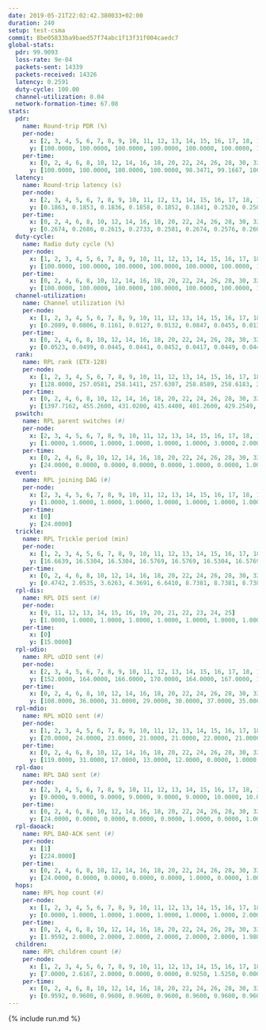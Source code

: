 ```yaml
---
date: 2019-05-21T22:02:42.380033+02:00
duration: 240
setup: test-csma
commit: 8be05833ba9baed57f74abc1f13f31f004caedc7
global-stats:
  pdr: 99.9093
  loss-rate: 9e-04
  packets-sent: 14339
  packets-received: 14326
  latency: 0.2591
  duty-cycle: 100.00
  channel-utilization: 0.04
  network-formation-time: 67.08
stats:
  pdr:
    name: Round-trip PDR (%)
    per-node:
      x: [2, 3, 4, 5, 6, 7, 8, 9, 10, 11, 12, 13, 14, 15, 16, 17, 18, 19, 20, 21, 22, 23, 24, 25]
      y: [100.0000, 100.0000, 100.0000, 100.0000, 100.0000, 100.0000, 100.0000, 100.0000, 100.0000, 100.0000, 99.8325, 99.8279, 100.0000, 100.0000, 99.8353, 100.0000, 99.8299, 99.4836, 100.0000, 99.8302, 99.8331, 99.8371, 100.0000, 99.5090]
    per-time:
      x: [0, 2, 4, 6, 8, 10, 12, 14, 16, 18, 20, 22, 24, 26, 28, 30, 32, 34, 36, 38, 40, 42, 44, 46, 48, 50, 52, 54, 56, 58, 60, 62, 64, 66, 68, 70, 72, 74, 76, 78, 80, 82, 84, 86, 88, 90, 92, 94, 96, 98, 100, 102, 104, 106, 108, 110, 112, 114, 116, 118, 120, 122, 124, 126, 128, 130, 132, 134, 136, 138, 140, 142, 144, 146, 148, 150, 152, 154, 156, 158, 160, 162, 164, 166, 168, 170, 172, 174, 176, 178, 180, 182, 184, 186, 188, 190, 192, 194, 196, 198, 200, 202, 204, 206, 208, 210, 212, 214, 216, 218, 220, 222, 224, 226, 228, 230, 232, 234, 236, 238, 240]
      y: [100.0000, 100.0000, 100.0000, 100.0000, 98.3471, 99.1667, 100.0000, 97.5000, 97.5000, 100.0000, 100.0000, 100.0000, 99.1597, 100.0000, 100.0000, 100.0000, 100.0000, 98.3193, 100.0000, 100.0000, 100.0000, 100.0000, 100.0000, 100.0000, 100.0000, 100.0000, 100.0000, 100.0000, 100.0000, 100.0000, 100.0000, 100.0000, 100.0000, 100.0000, 100.0000, 100.0000, 100.0000, 100.0000, 100.0000, 100.0000, 100.0000, 100.0000, 100.0000, 100.0000, 100.0000, 100.0000, 100.0000, 100.0000, 100.0000, 100.0000, 100.0000, 100.0000, 100.0000, 100.0000, 100.0000, 100.0000, 100.0000, 100.0000, 100.0000, 100.0000, 100.0000, 100.0000, 100.0000, 100.0000, 100.0000, 100.0000, 100.0000, 100.0000, 100.0000, 100.0000, 100.0000, 100.0000, 100.0000, 100.0000, 100.0000, 100.0000, 100.0000, 100.0000, 100.0000, 100.0000, 100.0000, 100.0000, 100.0000, 100.0000, 100.0000, 100.0000, 100.0000, 100.0000, 100.0000, 100.0000, 100.0000, 100.0000, 100.0000, 100.0000, 100.0000, 100.0000, 100.0000, 100.0000, 100.0000, 100.0000, 100.0000, 100.0000, 100.0000, 100.0000, 100.0000, 100.0000, 100.0000, 99.1667, 100.0000, 100.0000, 100.0000, 100.0000, 100.0000, 100.0000, 100.0000, 100.0000, 100.0000, 100.0000, 100.0000, 100.0000, null]
  latency:
    name: Round-trip latency (s)
    per-node:
      x: [2, 3, 4, 5, 6, 7, 8, 9, 10, 11, 12, 13, 14, 15, 16, 17, 18, 19, 20, 21, 22, 23, 24, 25]
      y: [0.1863, 0.1853, 0.1836, 0.1858, 0.1852, 0.1841, 0.2520, 0.2509, 0.1860, 0.2521, 0.2538, 0.2562, 0.2530, 0.2577, 0.2599, 0.2570, 0.2574, 0.3278, 0.3244, 0.3291, 0.3332, 0.4025, 0.3282, 0.3287]
    per-time:
      x: [0, 2, 4, 6, 8, 10, 12, 14, 16, 18, 20, 22, 24, 26, 28, 30, 32, 34, 36, 38, 40, 42, 44, 46, 48, 50, 52, 54, 56, 58, 60, 62, 64, 66, 68, 70, 72, 74, 76, 78, 80, 82, 84, 86, 88, 90, 92, 94, 96, 98, 100, 102, 104, 106, 108, 110, 112, 114, 116, 118, 120, 122, 124, 126, 128, 130, 132, 134, 136, 138, 140, 142, 144, 146, 148, 150, 152, 154, 156, 158, 160, 162, 164, 166, 168, 170, 172, 174, 176, 178, 180, 182, 184, 186, 188, 190, 192, 194, 196, 198, 200, 202, 204, 206, 208, 210, 212, 214, 216, 218, 220, 222, 224, 226, 228, 230, 232, 234, 236, 238, 240]
      y: [0.2674, 0.2686, 0.2615, 0.2733, 0.2581, 0.2674, 0.2576, 0.2602, 0.2656, 0.2476, 0.2591, 0.2487, 0.2563, 0.2502, 0.2557, 0.2627, 0.2526, 0.2633, 0.2661, 0.2858, 0.2652, 0.2621, 0.2668, 0.2695, 0.2653, 0.2515, 0.2691, 0.2677, 0.2623, 0.2660, 0.2603, 0.2597, 0.2612, 0.2416, 0.2514, 0.2533, 0.2575, 0.2619, 0.2641, 0.2525, 0.2603, 0.2626, 0.2692, 0.2659, 0.2563, 0.2591, 0.2664, 0.2469, 0.2638, 0.2663, 0.2662, 0.2607, 0.2546, 0.2532, 0.2533, 0.2636, 0.2628, 0.2637, 0.2654, 0.2680, 0.2657, 0.2615, 0.2578, 0.2564, 0.2526, 0.2641, 0.2599, 0.2624, 0.2611, 0.2687, 0.2610, 0.2637, 0.2678, 0.2563, 0.2706, 0.2688, 0.2588, 0.2544, 0.2540, 0.2567, 0.2531, 0.2568, 0.2532, 0.2517, 0.2537, 0.2591, 0.2505, 0.2601, 0.2682, 0.2525, 0.2581, 0.2552, 0.2392, 0.2526, 0.2480, 0.2503, 0.2597, 0.2645, 0.2632, 0.2702, 0.2567, 0.2517, 0.2521, 0.2449, 0.2604, 0.2521, 0.2566, 0.2484, 0.2531, 0.2586, 0.2522, 0.2542, 0.2454, 0.2612, 0.2537, 0.2552, 0.2576, 0.2541, 0.2587, 0.2565, null]
  duty-cycle:
    name: Radio duty cycle (%)
    per-node:
      x: [1, 2, 3, 4, 5, 6, 7, 8, 9, 10, 11, 12, 13, 14, 15, 16, 17, 18, 19, 20, 21, 22, 23, 24, 25]
      y: [100.0000, 100.0000, 100.0000, 100.0000, 100.0000, 100.0000, 100.0000, 100.0000, 100.0000, 100.0000, 100.0000, 100.0000, 100.0000, 100.0000, 100.0000, 100.0000, 100.0000, 100.0000, 100.0000, 100.0000, 100.0000, 100.0000, 100.0000, 100.0000, 100.0000]
    per-time:
      x: [0, 2, 4, 6, 8, 10, 12, 14, 16, 18, 20, 22, 24, 26, 28, 30, 32, 34, 36, 38, 40, 42, 44, 46, 48, 50, 52, 54, 56, 58, 60, 62, 64, 66, 68, 70, 72, 74, 76, 78, 80, 82, 84, 86, 88, 90, 92, 94, 96, 98, 100, 102, 104, 106, 108, 110, 112, 114, 116, 118, 120, 122, 124, 126, 128, 130, 132, 134, 136, 138, 140, 142, 144, 146, 148, 150, 152, 154, 156, 158, 160, 162, 164, 166, 168, 170, 172, 174, 176, 178, 180, 182, 184, 186, 188, 190, 192, 194, 196, 198, 200, 202, 204, 206, 208, 210, 212, 214, 216, 218, 220, 222, 224, 226, 228, 230, 232, 234, 236, 238]
      y: [100.0000, 100.0000, 100.0000, 100.0000, 100.0000, 100.0000, 100.0000, 100.0000, 100.0000, 100.0000, 100.0000, 100.0000, 100.0000, 100.0000, 100.0000, 100.0000, 100.0000, 100.0000, 100.0000, 100.0000, 100.0000, 100.0000, 100.0000, 100.0000, 100.0000, 100.0000, 100.0000, 100.0000, 100.0000, 100.0000, 100.0000, 100.0000, 100.0000, 100.0000, 100.0000, 100.0000, 100.0000, 100.0000, 100.0000, 100.0000, 100.0000, 100.0000, 100.0000, 100.0000, 100.0000, 100.0000, 100.0000, 100.0000, 100.0000, 100.0000, 100.0000, 100.0000, 100.0000, 100.0000, 100.0000, 100.0000, 100.0000, 100.0000, 100.0000, 100.0000, 100.0000, 100.0000, 100.0000, 100.0000, 100.0000, 100.0000, 100.0000, 100.0000, 100.0000, 100.0000, 100.0000, 100.0000, 100.0000, 100.0000, 100.0000, 100.0000, 100.0000, 100.0000, 100.0000, 100.0000, 100.0000, 100.0000, 100.0000, 100.0000, 100.0000, 100.0000, 100.0000, 100.0000, 100.0000, 100.0000, 100.0000, 100.0000, 100.0000, 100.0000, 100.0000, 100.0000, 100.0000, 100.0000, 100.0000, 100.0000, 100.0000, 100.0000, 100.0000, 100.0000, 100.0000, 100.0000, 100.0000, 100.0000, 100.0000, 100.0000, 100.0000, 100.0000, 100.0000, 100.0000, 100.0000, 100.0000, 100.0000, 100.0000, 100.0000, 100.0000]
  channel-utilization:
    name: Channel utilization (%)
    per-node:
      x: [1, 2, 3, 4, 5, 6, 7, 8, 9, 10, 11, 12, 13, 14, 15, 16, 17, 18, 19, 20, 21, 22, 23, 24, 25]
      y: [0.2089, 0.0806, 0.1161, 0.0127, 0.0132, 0.0847, 0.0455, 0.0138, 0.0147, 0.0742, 0.0142, 0.0151, 0.0148, 0.0210, 0.0776, 0.0207, 0.0236, 0.0834, 0.0151, 0.0306, 0.0158, 0.0190, 0.0134, 0.0146, 0.0148]
    per-time:
      x: [0, 2, 4, 6, 8, 10, 12, 14, 16, 18, 20, 22, 24, 26, 28, 30, 32, 34, 36, 38, 40, 42, 44, 46, 48, 50, 52, 54, 56, 58, 60, 62, 64, 66, 68, 70, 72, 74, 76, 78, 80, 82, 84, 86, 88, 90, 92, 94, 96, 98, 100, 102, 104, 106, 108, 110, 112, 114, 116, 118, 120, 122, 124, 126, 128, 130, 132, 134, 136, 138, 140, 142, 144, 146, 148, 150, 152, 154, 156, 158, 160, 162, 164, 166, 168, 170, 172, 174, 176, 178, 180, 182, 184, 186, 188, 190, 192, 194, 196, 198, 200, 202, 204, 206, 208, 210, 212, 214, 216, 218, 220, 222, 224, 226, 228, 230, 232, 234, 236, 238]
      y: [0.0523, 0.0499, 0.0445, 0.0441, 0.0452, 0.0417, 0.0449, 0.0442, 0.0435, 0.0448, 0.0412, 0.0397, 0.0419, 0.0392, 0.0466, 0.0386, 0.0413, 0.0388, 0.0420, 0.0435, 0.0474, 0.0409, 0.0402, 0.0435, 0.0434, 0.0381, 0.0408, 0.0437, 0.0431, 0.0419, 0.0408, 0.0429, 0.0415, 0.0398, 0.0400, 0.0405, 0.0387, 0.0427, 0.0419, 0.0434, 0.0401, 0.0416, 0.0473, 0.0500, 0.0406, 0.0400, 0.0407, 0.0427, 0.0401, 0.0461, 0.0421, 0.0432, 0.0463, 0.0372, 0.0414, 0.0425, 0.0419, 0.0488, 0.0450, 0.0448, 0.0413, 0.0398, 0.0435, 0.0400, 0.0400, 0.0420, 0.0417, 0.0435, 0.0429, 0.0441, 0.0407, 0.0441, 0.0447, 0.0400, 0.0417, 0.0428, 0.0446, 0.0401, 0.0414, 0.0431, 0.0395, 0.0425, 0.0424, 0.0423, 0.0416, 0.0448, 0.0445, 0.0386, 0.0440, 0.0424, 0.0419, 0.0406, 0.0437, 0.0376, 0.0416, 0.0384, 0.0401, 0.0449, 0.0432, 0.0446, 0.0433, 0.0415, 0.0425, 0.0397, 0.0394, 0.0434, 0.0413, 0.0405, 0.0413, 0.0437, 0.0394, 0.0420, 0.0396, 0.0403, 0.0453, 0.0422, 0.0406, 0.0419, 0.0444, 0.0405]
  rank:
    name: RPL rank (ETX-128)
    per-node:
      x: [1, 2, 3, 4, 5, 6, 7, 8, 9, 10, 11, 12, 13, 14, 15, 16, 17, 18, 19, 20, 21, 22, 23, 24, 25]
      y: [128.0000, 257.0581, 258.1411, 257.6307, 258.8589, 258.6183, 259.3610, 387.5597, 388.6322, 259.3237, 395.6116, 385.8257, 399.0456, 389.1660, 391.8672, 406.4504, 397.6058, 402.6461, 537.2886, 535.5633, 533.9959, 539.8197, 925.6951, 544.6971, 542.6058]
    per-time:
      x: [0, 2, 4, 6, 8, 10, 12, 14, 16, 18, 20, 22, 24, 26, 28, 30, 32, 34, 36, 38, 40, 42, 44, 46, 48, 50, 52, 54, 56, 58, 60, 62, 64, 66, 68, 70, 72, 74, 76, 78, 80, 82, 84, 86, 88, 90, 92, 94, 96, 98, 100, 102, 104, 106, 108, 110, 112, 114, 116, 118, 120, 122, 124, 126, 128, 130, 132, 134, 136, 138, 140, 142, 144, 146, 148, 150, 152, 154, 156, 158, 160, 162, 164, 166, 168, 170, 172, 174, 176, 178, 180, 182, 184, 186, 188, 190, 192, 194, 196, 198, 200, 202, 204, 206, 208, 210, 212, 214, 216, 218, 220, 222, 224, 226, 228, 230, 232, 234, 236, 238]
      y: [1397.7162, 455.2600, 431.0200, 415.4400, 401.2600, 429.2549, 423.6400, 429.8235, 436.5200, 442.4231, 431.3333, 427.1200, 425.9412, 426.6667, 417.0196, 392.3000, 386.9800, 385.2600, 386.9600, 386.5400, 392.9608, 386.9400, 387.0400, 390.1800, 388.8200, 388.1000, 390.6800, 390.0600, 390.0000, 390.4200, 389.3200, 386.8600, 386.9800, 385.1400, 385.6600, 385.2000, 386.5200, 384.8800, 385.5000, 385.9200, 386.4000, 385.0200, 386.0800, 385.8800, 385.3200, 384.1400, 385.5800, 384.3200, 386.5686, 384.0600, 384.7600, 384.5400, 386.5000, 386.2600, 390.6275, 385.6000, 386.0800, 385.3846, 384.9200, 385.2400, 385.8200, 385.7000, 384.6800, 385.7800, 384.8039, 390.7736, 385.6471, 383.5800, 383.3200, 386.3725, 382.0600, 383.6800, 383.1200, 381.9600, 388.8462, 381.3000, 384.1961, 382.1800, 382.0800, 381.2800, 380.4600, 383.4200, 383.1400, 383.1600, 382.9600, 387.9600, 387.5400, 386.9600, 387.9216, 386.8200, 387.2941, 387.5098, 384.0000, 382.3000, 381.9600, 381.6800, 382.4000, 382.9800, 383.6200, 382.8200, 382.5800, 382.5200, 383.3200, 383.3400, 381.9400, 381.5400, 381.6000, 382.4200, 382.2200, 381.7000, 381.0400, 381.3400, 381.2400, 379.9800, 381.0400, 386.6863, 381.3800, 381.2400, 382.6400, 381.4800]
  pswitch:
    name: RPL parent switches (#)
    per-node:
      x: [2, 3, 4, 5, 6, 7, 8, 9, 10, 11, 12, 13, 14, 15, 16, 17, 18, 19, 20, 21, 22, 23, 24, 25]
      y: [1.0000, 1.0000, 1.0000, 1.0000, 1.0000, 1.0000, 3.0000, 2.0000, 1.0000, 2.0000, 1.0000, 1.0000, 1.0000, 1.0000, 2.0000, 1.0000, 3.0000, 6.0000, 5.0000, 3.0000, 4.0000, 6.0000, 1.0000, 1.0000]
    per-time:
      x: [0, 2, 4, 6, 8, 10, 12, 14, 16, 18, 20, 22, 24, 26, 28, 30, 32, 34, 36, 38, 40, 42, 44, 46, 48, 50, 52, 54, 56, 58, 60, 62, 64, 66, 68, 70, 72, 74, 76, 78, 80, 82, 84, 86, 88, 90, 92, 94, 96, 98, 100, 102, 104, 106, 108, 110, 112, 114, 116, 118, 120, 122, 124, 126, 128, 130, 132, 134, 136, 138, 140, 142, 144, 146, 148, 150, 152, 154, 156, 158, 160, 162, 164, 166, 168, 170, 172, 174, 176, 178, 180, 182, 184, 186, 188, 190, 192, 194, 196, 198, 200, 202, 204, 206, 208, 210, 212, 214, 216, 218, 220, 222, 224, 226, 228, 230]
      y: [24.0000, 0.0000, 0.0000, 0.0000, 0.0000, 1.0000, 0.0000, 1.0000, 0.0000, 2.0000, 1.0000, 0.0000, 1.0000, 1.0000, 1.0000, 0.0000, 0.0000, 0.0000, 0.0000, 0.0000, 1.0000, 0.0000, 0.0000, 0.0000, 0.0000, 0.0000, 0.0000, 0.0000, 0.0000, 0.0000, 0.0000, 0.0000, 0.0000, 0.0000, 0.0000, 0.0000, 0.0000, 0.0000, 0.0000, 0.0000, 0.0000, 0.0000, 0.0000, 0.0000, 0.0000, 0.0000, 0.0000, 0.0000, 1.0000, 0.0000, 0.0000, 0.0000, 0.0000, 0.0000, 1.0000, 0.0000, 0.0000, 2.0000, 0.0000, 0.0000, 0.0000, 0.0000, 0.0000, 0.0000, 1.0000, 3.0000, 1.0000, 0.0000, 0.0000, 1.0000, 0.0000, 0.0000, 0.0000, 0.0000, 2.0000, 0.0000, 1.0000, 0.0000, 0.0000, 0.0000, 0.0000, 0.0000, 0.0000, 0.0000, 0.0000, 0.0000, 0.0000, 0.0000, 1.0000, 0.0000, 1.0000, 1.0000, 0.0000, 0.0000, 0.0000, 0.0000, 0.0000, 0.0000, 0.0000, 0.0000, 0.0000, 0.0000, 0.0000, 0.0000, 0.0000, 0.0000, 0.0000, 0.0000, 0.0000, 0.0000, 0.0000, 0.0000, 0.0000, 0.0000, 0.0000, 1.0000]
  event:
    name: RPL joining DAG (#)
    per-node:
      x: [2, 3, 4, 5, 6, 7, 8, 9, 10, 11, 12, 13, 14, 15, 16, 17, 18, 19, 20, 21, 22, 23, 24, 25]
      y: [1.0000, 1.0000, 1.0000, 1.0000, 1.0000, 1.0000, 1.0000, 1.0000, 1.0000, 1.0000, 1.0000, 1.0000, 1.0000, 1.0000, 1.0000, 1.0000, 1.0000, 1.0000, 1.0000, 1.0000, 1.0000, 1.0000, 1.0000, 1.0000]
    per-time:
      x: [0]
      y: [24.0000]
  trickle:
    name: RPL Trickle period (min)
    per-node:
      x: [1, 2, 3, 4, 5, 6, 7, 8, 9, 10, 11, 12, 13, 14, 15, 16, 17, 18, 19, 20, 21, 22, 23, 24, 25]
      y: [16.6639, 16.5304, 16.5304, 16.5769, 16.5769, 16.5304, 16.5769, 16.5472, 16.5344, 16.5304, 16.5434, 16.5304, 16.5304, 16.5304, 16.5395, 16.4932, 16.5395, 16.5382, 16.5491, 16.5453, 16.5332, 16.5368, 16.5067, 16.5253, 16.5253]
    per-time:
      x: [0, 2, 4, 6, 8, 10, 12, 14, 16, 18, 20, 22, 24, 26, 28, 30, 32, 34, 36, 38, 40, 42, 44, 46, 48, 50, 52, 54, 56, 58, 60, 62, 64, 66, 68, 70, 72, 74, 76, 78, 80, 82, 84, 86, 88, 90, 92, 94, 96, 98, 100, 102, 104, 106, 108, 110, 112, 114, 116, 118, 120, 122, 124, 126, 128, 130, 132, 134, 136, 138, 140, 142, 144, 146, 148, 150, 152, 154, 156, 158, 160, 162, 164, 166, 168, 170, 172, 174, 176, 178, 180, 182, 184, 186, 188, 190, 192, 194, 196, 198, 200, 202, 204, 206, 208, 210, 212, 214, 216, 218, 220, 222, 224, 226, 228, 230, 232, 234, 236, 238]
      y: [0.4742, 2.0535, 3.6263, 4.3691, 6.6410, 8.7381, 8.7381, 8.7381, 9.4372, 17.4763, 17.4763, 17.4763, 17.4763, 17.4763, 17.4763, 17.4763, 17.4763, 17.4763, 17.4763, 17.4763, 17.4763, 17.4763, 17.4763, 17.4763, 17.4763, 17.4763, 17.4763, 17.4763, 17.4763, 17.4763, 17.4763, 17.4763, 17.4763, 17.4763, 17.4763, 17.4763, 17.4763, 17.4763, 17.4763, 17.4763, 17.4763, 17.4763, 17.4763, 17.4763, 17.4763, 17.4763, 17.4763, 17.4763, 17.4763, 17.4763, 17.4763, 17.4763, 17.4763, 17.4763, 17.4763, 17.4763, 17.4763, 17.4763, 17.4763, 17.4763, 17.4763, 17.4763, 17.4763, 17.4763, 17.4763, 17.4763, 17.4763, 17.4763, 17.4763, 17.4763, 17.4763, 17.4763, 17.4763, 17.4763, 17.4763, 17.4763, 17.4763, 17.4763, 17.4763, 17.4763, 17.4763, 17.4763, 17.4763, 17.4763, 17.4763, 17.4763, 17.4763, 17.4763, 17.4763, 17.4763, 17.4763, 17.4763, 17.4763, 17.4763, 17.4763, 17.4763, 17.4763, 17.4763, 17.4763, 17.4763, 17.4763, 17.4763, 17.4763, 17.4763, 17.4763, 17.4763, 17.4763, 17.4763, 17.4763, 17.4763, 17.4763, 17.4763, 17.4763, 17.4763, 17.4763, 17.4763, 17.4763, 17.4763, 17.4763, 17.4763]
  rpl-dis:
    name: RPL DIS sent (#)
    per-node:
      x: [9, 11, 12, 13, 14, 15, 16, 19, 20, 21, 22, 23, 24, 25]
      y: [1.0000, 1.0000, 1.0000, 1.0000, 1.0000, 1.0000, 1.0000, 1.0000, 1.0000, 1.0000, 1.0000, 1.0000, 1.0000, 2.0000]
    per-time:
      x: [0]
      y: [15.0000]
  rpl-udio:
    name: RPL uDIO sent (#)
    per-node:
      x: [2, 3, 4, 5, 6, 7, 8, 9, 10, 11, 12, 13, 14, 15, 16, 17, 18, 19, 20, 21, 22, 23, 24, 25]
      y: [152.0000, 164.0000, 166.0000, 170.0000, 164.0000, 167.0000, 164.0000, 167.0000, 162.0000, 168.0000, 172.0000, 169.0000, 169.0000, 165.0000, 177.0000, 168.0000, 147.0000, 169.0000, 174.0000, 163.0000, 166.0000, 141.0000, 163.0000, 166.0000]
    per-time:
      x: [0, 2, 4, 6, 8, 10, 12, 14, 16, 18, 20, 22, 24, 26, 28, 30, 32, 34, 36, 38, 40, 42, 44, 46, 48, 50, 52, 54, 56, 58, 60, 62, 64, 66, 68, 70, 72, 74, 76, 78, 80, 82, 84, 86, 88, 90, 92, 94, 96, 98, 100, 102, 104, 106, 108, 110, 112, 114, 116, 118, 120, 122, 124, 126, 128, 130, 132, 134, 136, 138, 140, 142, 144, 146, 148, 150, 152, 154, 156, 158, 160, 162, 164, 166, 168, 170, 172, 174, 176, 178, 180, 182, 184, 186, 188, 190, 192, 194, 196, 198, 200, 202, 204, 206, 208, 210, 212, 214, 216, 218, 220, 222, 224, 226, 228, 230, 232, 234, 236, 238, 240]
      y: [108.0000, 36.0000, 31.0000, 29.0000, 30.0000, 37.0000, 35.0000, 37.0000, 30.0000, 35.0000, 35.0000, 32.0000, 35.0000, 29.0000, 32.0000, 32.0000, 32.0000, 28.0000, 34.0000, 30.0000, 30.0000, 30.0000, 31.0000, 31.0000, 36.0000, 28.0000, 32.0000, 34.0000, 31.0000, 32.0000, 35.0000, 31.0000, 29.0000, 28.0000, 35.0000, 31.0000, 22.0000, 40.0000, 28.0000, 33.0000, 30.0000, 31.0000, 32.0000, 36.0000, 30.0000, 37.0000, 30.0000, 30.0000, 32.0000, 39.0000, 31.0000, 33.0000, 33.0000, 31.0000, 30.0000, 33.0000, 33.0000, 35.0000, 32.0000, 32.0000, 29.0000, 28.0000, 34.0000, 33.0000, 36.0000, 33.0000, 26.0000, 34.0000, 37.0000, 33.0000, 33.0000, 37.0000, 28.0000, 27.0000, 28.0000, 32.0000, 34.0000, 33.0000, 33.0000, 30.0000, 31.0000, 33.0000, 30.0000, 33.0000, 38.0000, 29.0000, 39.0000, 26.0000, 34.0000, 27.0000, 33.0000, 33.0000, 38.0000, 32.0000, 35.0000, 31.0000, 27.0000, 34.0000, 32.0000, 36.0000, 28.0000, 31.0000, 39.0000, 30.0000, 33.0000, 34.0000, 32.0000, 32.0000, 35.0000, 32.0000, 31.0000, 32.0000, 30.0000, 33.0000, 35.0000, 30.0000, 36.0000, 37.0000, 30.0000, 33.0000, 7.0000]
  rpl-mdio:
    name: RPL mDIO sent (#)
    per-node:
      x: [1, 2, 3, 4, 5, 6, 7, 8, 9, 10, 11, 12, 13, 14, 15, 16, 17, 18, 19, 20, 21, 22, 23, 24, 25]
      y: [20.0000, 24.0000, 23.0000, 21.0000, 21.0000, 22.0000, 21.0000, 20.0000, 21.0000, 23.0000, 20.0000, 21.0000, 21.0000, 22.0000, 21.0000, 20.0000, 22.0000, 21.0000, 20.0000, 20.0000, 21.0000, 20.0000, 20.0000, 21.0000, 20.0000]
    per-time:
      x: [0, 2, 4, 6, 8, 10, 12, 14, 16, 18, 20, 22, 24, 26, 28, 30, 32, 34, 36, 38, 40, 42, 44, 46, 48, 50, 52, 54, 56, 58, 60, 62, 64, 66, 68, 70, 72, 74, 76, 78, 80, 82, 84, 86, 88, 90, 92, 94, 96, 98, 100, 102, 104, 106, 108, 110, 112, 114, 116, 118, 120, 122, 124, 126, 128, 130, 132, 134, 136, 138, 140, 142, 144, 146, 148, 150, 152, 154, 156, 158, 160, 162, 164, 166, 168, 170, 172, 174, 176, 178, 180, 182, 184, 186, 188, 190, 192, 194, 196, 198, 200, 202, 204, 206, 208, 210, 212, 214, 216, 218, 220, 222, 224, 226, 228, 230, 232, 234, 236, 238, 240]
      y: [119.0000, 31.0000, 17.0000, 13.0000, 12.0000, 0.0000, 1.0000, 9.0000, 15.0000, 0.0000, 0.0000, 0.0000, 0.0000, 3.0000, 8.0000, 7.0000, 3.0000, 4.0000, 0.0000, 0.0000, 0.0000, 0.0000, 7.0000, 8.0000, 4.0000, 4.0000, 2.0000, 0.0000, 0.0000, 0.0000, 1.0000, 10.0000, 6.0000, 6.0000, 2.0000, 0.0000, 0.0000, 0.0000, 0.0000, 3.0000, 5.0000, 4.0000, 7.0000, 6.0000, 0.0000, 0.0000, 0.0000, 0.0000, 4.0000, 5.0000, 5.0000, 5.0000, 6.0000, 0.0000, 0.0000, 0.0000, 0.0000, 2.0000, 8.0000, 8.0000, 7.0000, 0.0000, 0.0000, 0.0000, 0.0000, 2.0000, 3.0000, 7.0000, 7.0000, 6.0000, 0.0000, 0.0000, 0.0000, 0.0000, 3.0000, 3.0000, 6.0000, 8.0000, 5.0000, 0.0000, 0.0000, 0.0000, 0.0000, 6.0000, 1.0000, 5.0000, 5.0000, 8.0000, 0.0000, 0.0000, 0.0000, 0.0000, 7.0000, 6.0000, 4.0000, 7.0000, 1.0000, 0.0000, 0.0000, 0.0000, 2.0000, 1.0000, 8.0000, 6.0000, 8.0000, 0.0000, 0.0000, 0.0000, 0.0000, 4.0000, 6.0000, 4.0000, 10.0000, 1.0000, 0.0000, 0.0000, 0.0000, 0.0000, 4.0000, 4.0000, 1.0000]
  rpl-dao:
    name: RPL DAO sent (#)
    per-node:
      x: [2, 3, 4, 5, 6, 7, 8, 9, 10, 11, 12, 13, 14, 15, 16, 17, 18, 19, 20, 21, 22, 23, 24, 25]
      y: [9.0000, 9.0000, 9.0000, 9.0000, 9.0000, 9.0000, 10.0000, 10.0000, 9.0000, 9.0000, 9.0000, 9.0000, 9.0000, 9.0000, 9.0000, 9.0000, 9.0000, 10.0000, 10.0000, 9.0000, 10.0000, 12.0000, 9.0000, 9.0000]
    per-time:
      x: [0, 2, 4, 6, 8, 10, 12, 14, 16, 18, 20, 22, 24, 26, 28, 30, 32, 34, 36, 38, 40, 42, 44, 46, 48, 50, 52, 54, 56, 58, 60, 62, 64, 66, 68, 70, 72, 74, 76, 78, 80, 82, 84, 86, 88, 90, 92, 94, 96, 98, 100, 102, 104, 106, 108, 110, 112, 114, 116, 118, 120, 122, 124, 126, 128, 130, 132, 134, 136, 138, 140, 142, 144, 146, 148, 150, 152, 154, 156, 158, 160, 162, 164, 166, 168, 170, 172, 174, 176, 178, 180, 182, 184, 186, 188, 190, 192, 194, 196, 198, 200, 202, 204, 206, 208, 210, 212, 214, 216, 218, 220, 222, 224, 226, 228, 230, 232, 234, 236]
      y: [24.0000, 0.0000, 0.0000, 0.0000, 0.0000, 1.0000, 0.0000, 1.0000, 0.0000, 1.0000, 1.0000, 0.0000, 1.0000, 1.0000, 18.0000, 0.0000, 0.0000, 0.0000, 0.0000, 0.0000, 2.0000, 1.0000, 0.0000, 1.0000, 1.0000, 0.0000, 0.0000, 2.0000, 17.0000, 1.0000, 0.0000, 0.0000, 0.0000, 0.0000, 0.0000, 1.0000, 1.0000, 0.0000, 2.0000, 0.0000, 0.0000, 2.0000, 12.0000, 6.0000, 0.0000, 0.0000, 0.0000, 0.0000, 1.0000, 1.0000, 1.0000, 0.0000, 2.0000, 0.0000, 1.0000, 0.0000, 8.0000, 12.0000, 0.0000, 0.0000, 0.0000, 0.0000, 1.0000, 1.0000, 2.0000, 3.0000, 2.0000, 1.0000, 0.0000, 1.0000, 2.0000, 12.0000, 1.0000, 0.0000, 2.0000, 0.0000, 1.0000, 0.0000, 1.0000, 2.0000, 0.0000, 2.0000, 0.0000, 1.0000, 1.0000, 11.0000, 3.0000, 0.0000, 2.0000, 1.0000, 0.0000, 1.0000, 1.0000, 2.0000, 0.0000, 1.0000, 0.0000, 1.0000, 1.0000, 6.0000, 8.0000, 0.0000, 1.0000, 1.0000, 1.0000, 0.0000, 1.0000, 3.0000, 0.0000, 1.0000, 0.0000, 1.0000, 0.0000, 6.0000, 9.0000, 1.0000, 0.0000, 1.0000, 1.0000]
  rpl-daoack:
    name: RPL DAO-ACK sent (#)
    per-node:
      x: [1]
      y: [224.0000]
    per-time:
      x: [0, 2, 4, 6, 8, 10, 12, 14, 16, 18, 20, 22, 24, 26, 28, 30, 32, 34, 36, 38, 40, 42, 44, 46, 48, 50, 52, 54, 56, 58, 60, 62, 64, 66, 68, 70, 72, 74, 76, 78, 80, 82, 84, 86, 88, 90, 92, 94, 96, 98, 100, 102, 104, 106, 108, 110, 112, 114, 116, 118, 120, 122, 124, 126, 128, 130, 132, 134, 136, 138, 140, 142, 144, 146, 148, 150, 152, 154, 156, 158, 160, 162, 164, 166, 168, 170, 172, 174, 176, 178, 180, 182, 184, 186, 188, 190, 192, 194, 196, 198, 200, 202, 204, 206, 208, 210, 212, 214, 216, 218, 220, 222, 224, 226, 228, 230, 232, 234, 236]
      y: [24.0000, 0.0000, 0.0000, 0.0000, 0.0000, 1.0000, 0.0000, 1.0000, 0.0000, 1.0000, 1.0000, 0.0000, 1.0000, 1.0000, 18.0000, 0.0000, 0.0000, 0.0000, 0.0000, 0.0000, 2.0000, 1.0000, 0.0000, 1.0000, 1.0000, 0.0000, 0.0000, 2.0000, 17.0000, 1.0000, 0.0000, 0.0000, 0.0000, 0.0000, 0.0000, 1.0000, 1.0000, 0.0000, 2.0000, 0.0000, 0.0000, 2.0000, 12.0000, 6.0000, 0.0000, 0.0000, 0.0000, 0.0000, 1.0000, 1.0000, 1.0000, 0.0000, 2.0000, 0.0000, 1.0000, 0.0000, 8.0000, 12.0000, 0.0000, 0.0000, 0.0000, 0.0000, 1.0000, 1.0000, 2.0000, 3.0000, 2.0000, 1.0000, 0.0000, 1.0000, 2.0000, 12.0000, 1.0000, 0.0000, 2.0000, 0.0000, 1.0000, 0.0000, 1.0000, 2.0000, 0.0000, 2.0000, 0.0000, 1.0000, 1.0000, 11.0000, 3.0000, 0.0000, 2.0000, 1.0000, 0.0000, 1.0000, 1.0000, 2.0000, 0.0000, 1.0000, 0.0000, 1.0000, 1.0000, 6.0000, 8.0000, 0.0000, 1.0000, 1.0000, 1.0000, 0.0000, 1.0000, 3.0000, 0.0000, 1.0000, 0.0000, 1.0000, 0.0000, 6.0000, 9.0000, 1.0000, 0.0000, 1.0000, 1.0000]
  hops:
    name: RPL hop count (#)
    per-node:
      x: [1, 2, 3, 4, 5, 6, 7, 8, 9, 10, 11, 12, 13, 14, 15, 16, 17, 18, 19, 20, 21, 22, 23, 24, 25]
      y: [0.0000, 1.0000, 1.0000, 1.0000, 1.0000, 1.0000, 1.0000, 2.0000, 2.0000, 1.0000, 2.0000, 2.0000, 2.0000, 2.0000, 2.0000, 2.0625, 2.0000, 2.0000, 3.0000, 3.0000, 3.0000, 3.0000, 4.0000, 3.0000, 3.0000]
    per-time:
      x: [0, 2, 4, 6, 8, 10, 12, 14, 16, 18, 20, 22, 24, 26, 28, 30, 32, 34, 36, 38, 40, 42, 44, 46, 48, 50, 52, 54, 56, 58, 60, 62, 64, 66, 68, 70, 72, 74, 76, 78, 80, 82, 84, 86, 88, 90, 92, 94, 96, 98, 100, 102, 104, 106, 108, 110, 112, 114, 116, 118, 120, 122, 124, 126, 128, 130, 132, 134, 136, 138, 140, 142, 144, 146, 148, 150, 152, 154, 156, 158, 160, 162, 164, 166, 168, 170, 172, 174, 176, 178, 180, 182, 184, 186, 188, 190, 192, 194, 196, 198, 200, 202, 204, 206, 208, 210, 212, 214, 216, 218, 220, 222, 224, 226, 228, 230, 232, 234, 236, 238]
      y: [1.9592, 2.0000, 2.0000, 2.0000, 2.0000, 2.0000, 2.0000, 1.9800, 1.9600, 1.9600, 1.9600, 1.9600, 1.9600, 1.9600, 1.9600, 1.9600, 1.9600, 1.9600, 1.9600, 1.9600, 1.9600, 1.9600, 1.9600, 1.9600, 1.9600, 1.9600, 1.9600, 1.9600, 1.9600, 1.9600, 1.9600, 1.9600, 1.9600, 1.9600, 1.9600, 1.9600, 1.9600, 1.9600, 1.9600, 1.9600, 1.9600, 1.9600, 1.9600, 1.9600, 1.9600, 1.9600, 1.9600, 1.9600, 1.9600, 1.9600, 1.9600, 1.9600, 1.9600, 1.9600, 1.9600, 1.9600, 1.9600, 1.9600, 1.9600, 1.9600, 1.9600, 1.9600, 1.9600, 1.9600, 1.9600, 1.9600, 1.9600, 1.9600, 1.9600, 1.9600, 1.9600, 1.9600, 1.9600, 1.9600, 1.9600, 1.9600, 1.9600, 1.9600, 1.9600, 1.9600, 1.9600, 1.9600, 1.9600, 1.9600, 1.9600, 1.9600, 1.9600, 1.9600, 1.9600, 1.9600, 1.9600, 1.9600, 1.9600, 1.9600, 1.9600, 1.9600, 1.9600, 1.9600, 1.9600, 1.9600, 1.9600, 1.9600, 1.9600, 1.9600, 1.9600, 1.9600, 1.9600, 1.9600, 1.9600, 1.9600, 1.9600, 1.9600, 1.9600, 1.9600, 1.9600, 1.9600, 1.9600, 1.9600, 1.9600, 1.9600]
  children:
    name: RPL children count (#)
    per-node:
      x: [1, 2, 3, 4, 5, 6, 7, 8, 9, 10, 11, 12, 13, 14, 15, 16, 17, 18, 19, 20, 21, 22, 23, 24, 25]
      y: [7.0000, 2.6167, 2.0000, 0.0000, 0.0000, 0.9250, 1.5250, 0.0000, 0.0000, 2.8708, 0.0000, 0.0625, 0.0000, 0.3375, 2.2875, 0.2333, 0.2667, 2.8750, 0.0000, 0.7583, 0.0708, 0.1667, 0.0000, 0.0000, 0.0000]
    per-time:
      x: [0, 2, 4, 6, 8, 10, 12, 14, 16, 18, 20, 22, 24, 26, 28, 30, 32, 34, 36, 38, 40, 42, 44, 46, 48, 50, 52, 54, 56, 58, 60, 62, 64, 66, 68, 70, 72, 74, 76, 78, 80, 82, 84, 86, 88, 90, 92, 94, 96, 98, 100, 102, 104, 106, 108, 110, 112, 114, 116, 118, 120, 122, 124, 126, 128, 130, 132, 134, 136, 138, 140, 142, 144, 146, 148, 150, 152, 154, 156, 158, 160, 162, 164, 166, 168, 170, 172, 174, 176, 178, 180, 182, 184, 186, 188, 190, 192, 194, 196, 198, 200, 202, 204, 206, 208, 210, 212, 214, 216, 218, 220, 222, 224, 226, 228, 230, 232, 234, 236, 238]
      y: [0.9592, 0.9600, 0.9600, 0.9600, 0.9600, 0.9600, 0.9600, 0.9600, 0.9600, 0.9600, 0.9600, 0.9600, 0.9600, 0.9600, 0.9600, 0.9600, 0.9600, 0.9600, 0.9600, 0.9600, 0.9600, 0.9600, 0.9600, 0.9600, 0.9600, 0.9600, 0.9600, 0.9600, 0.9600, 0.9600, 0.9600, 0.9600, 0.9600, 0.9600, 0.9600, 0.9600, 0.9600, 0.9600, 0.9600, 0.9600, 0.9600, 0.9600, 0.9600, 0.9600, 0.9600, 0.9600, 0.9600, 0.9600, 0.9600, 0.9600, 0.9600, 0.9600, 0.9600, 0.9600, 0.9600, 0.9600, 0.9600, 0.9600, 0.9600, 0.9600, 0.9600, 0.9600, 0.9600, 0.9600, 0.9600, 0.9600, 0.9600, 0.9600, 0.9600, 0.9600, 0.9600, 0.9600, 0.9600, 0.9600, 0.9600, 0.9600, 0.9600, 0.9600, 0.9600, 0.9600, 0.9600, 0.9600, 0.9600, 0.9600, 0.9600, 0.9600, 0.9600, 0.9600, 0.9600, 0.9600, 0.9600, 0.9600, 0.9600, 0.9600, 0.9600, 0.9600, 0.9600, 0.9600, 0.9600, 0.9600, 0.9600, 0.9600, 0.9600, 0.9600, 0.9600, 0.9600, 0.9600, 0.9600, 0.9600, 0.9600, 0.9600, 0.9600, 0.9600, 0.9600, 0.9600, 0.9600, 0.9600, 0.9600, 0.9600, 0.9600]
---
```


{% include run.md %}
